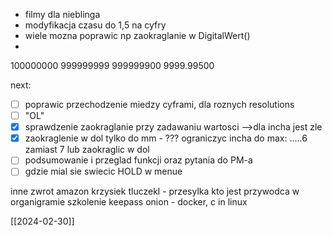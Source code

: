 - filmy dla nieblinga
- modyfikacja czasu do 1,5 na cyfry
- wiele mozna poprawic np zaokraglanie w DigitalWert()
- 

100000000
999999999
999999900
9999.99500

next:
- [ ] poprawic przechodzenie miedzy cyframi, dla roznych resolutions
- [ ] "OL"
- [x] sprawdzenie zaokraglanie przy zadawaniu wartosci -->dla incha jest zle
- [x] zaokraglenie w dol tylko do mm - ??? ograniczyc incha do max: .....6 zamiast 7 lub zaokraglic w dol
- [ ] podsumowanie i przeglad funkcji oraz pytania do PM-a
- [ ] gdzie mial sie swiecic HOLD w menue

inne
zwrot amazon
krzysiek tluczekl - przesylka
kto jest przywodca w organigramie
szkolenie keepass
onion - docker, c in linux

[[2024-02-30]]




